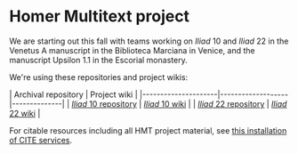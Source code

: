 
# Homer Multitext project #

We are starting out this fall with teams working on *Iliad* 10 and *Iliad* 22 in the Venetus A manuscript in the Biblioteca Marciana in Venice, and the manuscript Upsilon 1.1 in the Escorial monastery.  

We're using these repositories and project wikis:

| Archival repository  | Project wiki |
|---------------------|-------------------|--------------|
| [*Iliad* 10 repository][10]  | [*Iliad* 10 wiki][10w] |
| [*Iliad* 22 repository][22] |  [*Iliad* 22 wiki][22w] |



For citable resources including all HMT project material, 
see [this installation of CITE services][cite].

[cite]: http://beta.hpcc.uh.edu/tomcat/hmtcite/

[10]: https://github.com/neelsmith/hmt-iliad10

[10w]: https://github.com/neelsmith/hmt-iliad10/wiki

[22w]: https://github.com/neelsmith/hmt-iliad22/wiki

[22]: https://github.com/neelsmith/hmt-iliad22

